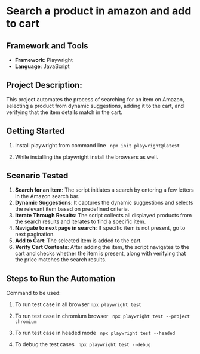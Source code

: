 # Search a product in amazon and add to cart

## Framework and Tools
- **Framework**: Playwright
- **Language**: JavaScript

## Project Description: 
This project automates the process of searching for an item on Amazon, selecting a product from dynamic suggestions, adding it to the cart, and verifying that the item details match in the cart.

## Getting Started 
1. Install playwright from command line 
``` npm init playwright@latest```

2. While installing the playwright install the browsers as well.

## Scenario Tested
1. **Search for an Item**: The script initiates a search by entering a few letters in the Amazon search bar.
2. **Dynamic Suggestions**: It captures the dynamic suggestions and selects the relevant item based on predefined criteria.
3. **Iterate Through Results**: The script collects all displayed products from the search results and iterates to find a specific item.
4. **Navigate to next page in search**: If specific item is not present, go to next pagination. 
4. **Add to Cart**: The selected item is added to the cart.
5. **Verify Cart Contents**: After adding the item, the script navigates to the cart and checks whether the item is present, along with verifying that the price matches the search results.

## Steps to Run the Automation

Command to be used:
1. To run test case in all browser
``` npx playwright test ```

2. To run test case in chromium browser
``` npx playwright test --project chromium```

3. To run test case in headed mode
``` npx playwright test --headed```

4. To debug the test cases
``` npx playwright test --debug```


